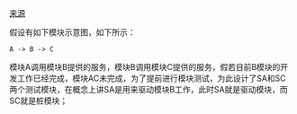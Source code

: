 [来源](http://blog.csdn.net/snlying/article/details/6370067)


假设有如下模块示意图，如下所示：

```
A -> B -> C
```

模块A调用模块B提供的服务，模块B调用模块C提供的服务，假若目前B模块的开发工作已经完成，模块AC未完成，为了提前进行模块测试，为此设计了SA和SC两个测试模块，在概念上讲SA是用来驱动模块B工作，此时SA就是驱动模块，而SC就是桩模块；